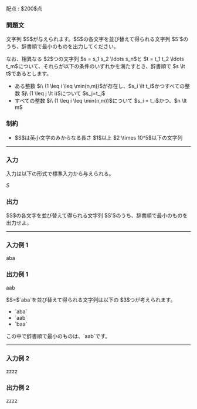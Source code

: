 
<div>

<span>

<span>

<p>
配点 : $200$点
</p>

<div>

<section>

### **問題文**

<p>
文字列 $S$が与えられます。$S$の各文字を並び替えて得られる文字列 $S'$のうち、辞書順で最小のものを出力してください。
</p>

<p>
なお、相異なる $2$つの文字列 $s = s_1 s_2 \ldots s_n$と $t = t_1 t_2 \ldots t_m$について、それらが以下の条件のいずれかを満たすとき、辞書順で $s \lt t$であるとします。
</p>

<ul>

<li>
ある整数 $i\ (1 \leq i \leq \min(n,m))$が存在し、$s_i \lt t_i$かつすべての整数 $j\ (1 \leq j \lt i)$について $s_j=t_j$
</li>

<li>
すべての整数 $i\ (1 \leq i \leq \min(n,m))$について $s_i = t_i$かつ、$n \lt m$
</li>

</ul>

</section>

</div>

<div>

<section>

### **制約**

<ul>

<li>
$S$は英小文字のみからなる長さ $1$以上 $2 \times 10^5$以下の文字列
</li>

</ul>

</section>

</div>

---

<div>

<div>

<section>

### **入力**

<p>
入力は以下の形式で標準入力から与えられる。
</p>

<div>

$S$
</div>

</section>

</div>

<div>

<section>

### **出力**

<p>
$S$の各文字を並び替えて得られる文字列 $S'$のうち、辞書順で最小のものを出力せよ。
</p>

</section>

</div>

</div>

---

<div>

<section>

### **入力例 1**

<div>

aba

</div>

</section>

</div>

<div>

<section>

### **出力例 1**

<div>

aab

</div>

<p>
$S=$`aba`を並び替えて得られる文字列は以下の $3$つが考えられます。
</p>

<ul>

<li>
`aba`
</li>

<li>
`aab`
</li>

<li>
`baa`
</li>

</ul>

<p>
この中で辞書順で最小のものは、`aab`です。
</p>

</section>

</div>

---

<div>

<section>

### **入力例 2**

<div>

zzzz

</div>

</section>

</div>

<div>

<section>

### **出力例 2**

<div>

zzzz

</div>

</section>

</div>

</span>

</span>

</div>
